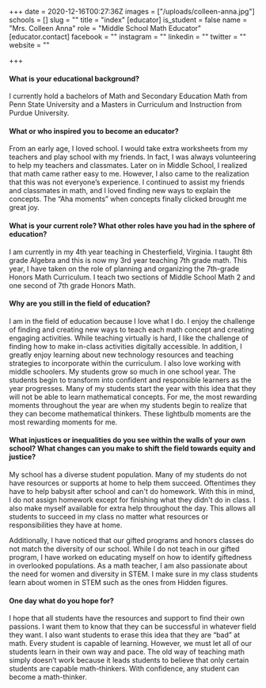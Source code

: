 +++
date = 2020-12-16T00:27:36Z
images = ["/uploads/colleen-anna.jpg"]
schools = []
slug = ""
title = "index"
[educator]
is_student = false
name = "Mrs. Colleen Anna"
role = "Middle School Math Educator"
[educator.contact]
facebook = ""
instagram = ""
linkedin = ""
twitter = ""
website = ""

+++
#### What is your educational background?

I currently hold a bachelors of Math and Secondary Education Math from Penn State University and a Masters in Curriculum and Instruction from Purdue University.

#### What or who inspired you to become an educator?

From an early age, I loved school. I would take extra worksheets from my teachers and play school with my friends. In fact, I was always volunteering to help my teachers and classmates. Later on in Middle School, I realized that math came rather easy to me. However, I also came to the realization that this was not everyone’s experience. I continued to assist my friends and classmates in math, and I loved finding new ways to explain the concepts. The “Aha moments” when concepts finally clicked brought me great joy. 

#### What is your current role? What other roles have you had in the sphere of education?

I am currently in my 4th year teaching in Chesterfield, Virginia. I taught 8th grade Algebra and this is now my 3rd year teaching 7th grade math. This year, I have taken on the role of planning and organizing the 7th-grade Honors Math Curriculum. I teach two sections of Middle School Math 2 and one second of 7th grade Honors Math.

#### Why are you still in the field of education?

I am in the field of education because I love what I do. I enjoy the challenge of finding and creating new ways to teach each math concept and creating engaging activities. While teaching virtually is hard, I like the challenge of finding how to make in-class activities digitally accessible. In addition, I greatly enjoy learning about new technology resources and teaching strategies to incorporate within the curriculum. I also love working with middle schoolers. My students grow  so much in one school year. The students begin to transform into confident and responsible learners as the year progresses. Many of my students start the year with this idea that they will not be able to learn mathematical concepts. For me, the most rewarding moments throughout the year are when my students begin to realize that they can become mathematical thinkers.  These lightbulb moments are the most rewarding moments for me. 

#### What injustices or inequalities do you see within the walls of your own school? What changes can you make to shift the field towards equity and justice?

My school has a diverse student population. Many of my students do not have resources or supports at home to help them succeed. Oftentimes they have to help babysit after school and can't do homework. With this in mind, I do not assign homework except for finishing what they didn't do in class. I also make myself available for extra help throughout the day. This allows all students to succeed in my class no matter what resources or responsibilities they have at home.

Additionally, I have noticed that our gifted programs and honors classes do not match the diversity of our school. While I do not teach in our gifted program, I have worked on educating myself on how to identify giftedness in overlooked populations. As a math teacher, I am also passionate about the need for women and diversity in STEM. I make sure in my class students learn about women in STEM such as the ones from Hidden figures.

#### One day what do you hope for?

I hope that all students have the resources and support to find their own passions. I want them to know that they can be successful in whatever field they want. I also want students to erase this idea that they are “bad” at math. Every student is capable of learning. However, we must let all of our students learn in their own way and pace. The old way of teaching math simply doesn’t work because it leads students to believe that only certain students are capable math-thinkers. With confidence, any student can become a math-thinker.